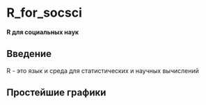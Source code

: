 # R_for_socsci
**R для социальных наук**
## Введение
R - это язык и среда для статистических и научных вычислений
## Простейшие графики

